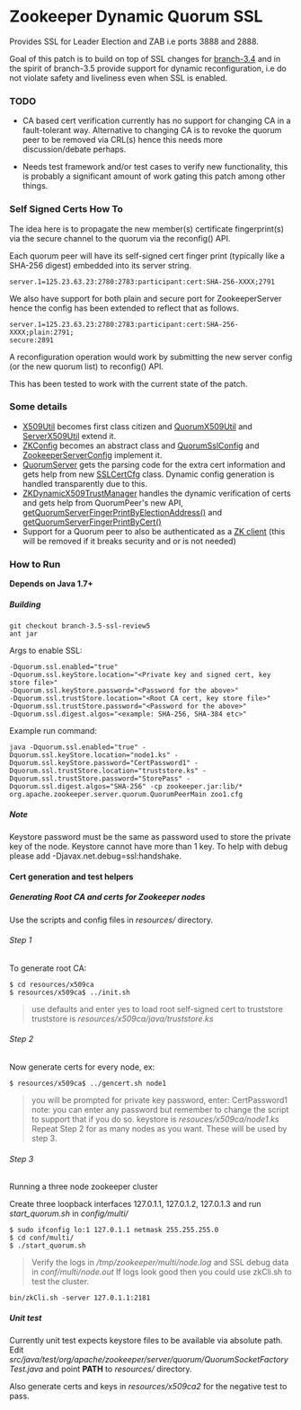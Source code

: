 # Zookeeper Dynamic Quorum SSL

Provides SSL for Leader Election and ZAB i.e ports 3888 and 2888.

Goal of this patch is to build on top of SSL changes for [branch-3.4](https://github.com/geek101/zookeeper/blob/branch-3.4/README_SSL.md) and in 
the spirit of branch-3.5 provide support for dynamic reconfiguration, i.e do 
not violate safety and liveliness even when SSL is enabled.

### TODO

* CA based cert verification currently has no support for changing CA in a 
fault-tolerant way. Alternative to changing CA is to revoke the quorum peer 
to be removed via CRL(s) hence this needs more discussion/debate perhaps. 

* Needs test framework and/or test cases to verify new functionality, this is 
probably a significant amount of work gating this patch among other things.

### Self Signed Certs How To

The idea here is to propagate the new member(s) certificate fingerprint(s) 
via the secure channel to the quorum via the reconfig() API.

Each quorum peer will have its self-signed cert finger print (typically like 
a SHA-256 digest) embedded into its server string.

```
server.1=125.23.63.23:2780:2783:participant:cert:SHA-256-XXXX;2791
```

We also have support for both plain and secure port for ZookeeperServer hence 
the config has been extended to reflect that as follows.

```
server.1=125.23.63.23:2780:2783:participant:cert:SHA-256-XXXX;plain:2791;
secure:2891
```

A reconfiguration operation would work by submitting the new server 
config (or the new quorum list) to reconfig() API.

This has been tested to work with the current state of the patch.

### Some details

* [X509Util](https://github.com/geek101/zookeeper/blob/branch-3.5-ssl-review5/src/java/main/org/apache/zookeeper/common/X509Util.java) 
becomes first class citizen and [QuorumX509Util](https://github.com/geek101/zookeeper/blob/branch-3.5-ssl-review5/src/java/main/org/apache/zookeeper/server/quorum/util/QuorumX509Util.java) and [ServerX509Util](https://github.com/geek101/zookeeper/blob/branch-3.5-ssl-review5/src/java/main/org/apache/zookeeper/server/util/ServerX509Util.java)
extend it.
* [ZKConfig](https://github.com/geek101/zookeeper/blob/branch-3.5-ssl-review5/src/java/main/org/apache/zookeeper/common/ZKConfig.java) 
becomes an abstract class and [QuorumSslConfig](https://github.com/geek101/zookeeper/blob/branch-3.5-ssl-review5/src/java/main/org/apache/zookeeper/server/quorum/QuorumPeerConfig.java) and 
[ZookeeperServerConfig](https://github.com/geek101/zookeeper/blob/branch-3.5-ssl-review5/src/java/main/org/apache/zookeeper/server/ZookeeperServerConfig.java) implement it.
* [QuorumServer](https://github.com/geek101/zookeeper/blob/branch-3.5-ssl-review5/src/java/main/org/apache/zookeeper/server/quorum/QuorumPeer.java#L278) gets the parsing code for the extra cert information and gets 
help from new [SSLCertCfg](https://github.com/geek101/zookeeper/blob/branch-3.5-ssl-review5/src/java/main/org/apache/zookeeper/SSLCertCfg.java) class. Dynamic config generation is handled 
transparently due to this.
* [ZKDynamicX509TrustManager](https://github.com/geek101/zookeeper/blob/branch-3.5-ssl-review5/src/java/main/org/apache/zookeeper/server/quorum/util/ZKDynamicX509TrustManager.java) handles the dynamic verification of certs and 
gets help from QuorumPeer's new API, 
[getQuorumServerFingerPrintByElectionAddress()](https://github.com/geek101/zookeeper/blob/branch-3.5-ssl-review5/src/java/main/org/apache/zookeeper/server/quorum/QuorumPeer.java#L1642) and 
[getQuorumServerFingerPrintByCert()](https://github.com/geek101/zookeeper/blob/branch-3.5-ssl-review5/src/java/main/org/apache/zookeeper/server/quorum/QuorumPeer.java#L1661)
* Support for a Quorum peer to also be authenticated as a [ZK client](https://github.com/geek101/zookeeper/blob/branch-3.5-ssl-review5/src/java/main/org/apache/zookeeper/server/util/ServerX509Util.java#L62) (this 
will be removed if it breaks security and or is not needed)


### How to Run

**Depends on Java 1.7+**

##### Building


```
git checkout branch-3.5-ssl-review5
ant jar
```

Args to enable SSL:
```
-Dquorum.ssl.enabled="true"
-Dquorum.ssl.keyStore.location="<Private key and signed cert, key store file>"
-Dquorum.ssl.keyStore.password="<Password for the above>"
-Dquorum.ssl.trustStore.location="<Root CA cert, key store file>"
-Dquorum.ssl.trustStore.password="<Password for the above>"
-Dquorum.ssl.digest.algos="<example: SHA-256, SHA-384 etc>"
```

Example run command:
```
java -Dquorum.ssl.enabled="true" -Dquorum.ssl.keyStore.location="node1.ks" -Dquorum.ssl.keyStore.password="CertPassword1" -Dquorum.ssl.trustStore.location="truststore.ks" -Dquorum.ssl.trustStore.password="StorePass" -Dquorum.ssl.digest.algos="SHA-256" -cp zookeeper.jar:lib/* org.apache.zookeeper.server.quorum.QuorumPeerMain zoo1.cfg
```

##### Note

Keystore password must be the same as password used to store the private key of the node.
Keystore cannot have more than 1 key.
To help with debug please add -Djavax.net.debug=ssl:handshake.

#### Cert generation and test helpers

##### Generating Root CA and certs for Zookeeper nodes
Use the scripts and config files in *resources/* directory.

###### Step 1
To generate root CA:

```
$ cd resources/x509ca
$ resources/x509ca$ ../init.sh
```

> use defaults and enter yes to load root self-signed cert to truststore
> truststore is *resources/x509ca/java/truststore.ks* 

###### Step 2

Now generate certs for every node, ex:

```
$ resources/x509ca$ ../gencert.sh node1
```

> you will be prompted for private key password, enter: CertPassword1
> note: you can enter any password but remember to change the script to support that if you do so.
> keystore is *resouces/x509ca/node1.ks*
> Repeat Step 2 for as many nodes as you want.
> These will be used by step 3.

###### Step 3

Running a three node zookeeper cluster

Create three loopback interfaces 127.0.1.1, 127.0.1.2, 127.0.1.3 and run *start_quorum.sh* in *config/multi/*
```
$ sudo ifconfig lo:1 127.0.1.1 netmask 255.255.255.0
$ cd conf/multi/
$ ./start_quorum.sh
```

> Verify the logs in */tmp/zookeeper/multi/node<id>.log* and SSL debug data in
> *conf/multi/node<id>.out*
> If logs look good then you could use zkCli.sh to test the cluster.

```
bin/zkCli.sh -server 127.0.1.1:2181
```

##### Unit test

Currently unit test expects keystore files to be available via absolute path.
Edit *src/java/test/org/apache/zookeeper/server/quorum/QuorumSocketFactoryTest.java* and point **PATH** to *resources/* directory.

Also generate certs and keys in *resources/x509ca2* for the negative test to pass.